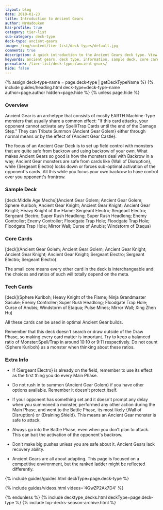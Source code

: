 ```yaml
---
layout: blog
date: 2018-01-23
title: Introduction to Ancient Gears
author: MrHadouken
has-profile: true
category: tier-list
sub-category: deck-type
deck-type: ancient-gears
image: /img/content/tier-list/deck-types/default.jpg
comments: true
description: A quick introduction to the Ancient Gears deck type. View sample deck, core cards, tech cards, quick tips, guides, videos and other information.
keywords: ancient gears, deck type, information, sample deck, core cards, tech cards, quick tips, guides, videos
permalink: /tier-list/deck-types/ancient-gears/
hide: false
---
```


{% assign deck-type-name = page.deck-type | getDeckTypeName %}
{% include guides/heading.html deck-type=deck-type-name author=page.author hidden=page.hide %}
{% unless page.hide %}

### Overview
Ancient Gear is an archetype that consists of mostly EARTH Machine-Type monsters that usually share a common effect: "If this card attacks, your opponent cannot activate any Spell/Trap Cards until the end of the Damage Step." They can Tribute Summon {Ancient Gear Golem} either through normal means or by the effect of {Ancient Gear Castle}.

The focus of an Ancient Gear Deck is to set up field control with monsters that are quite safe from backrow and using backrow of your own. What makes Ancient Gears so good is how the monsters deal with Backrow in a way; Ancient Gear monsters are safe from cards like {Wall of Disruption}, while {Sergeant Electro} locks down or forces sub-optimal activation of the opponent's cards. All this while you focus your own backrow to have control over you opponent's frontrow.

### Sample Deck

[deck:Middle Age Mechs](Ancient Gear Golem; Ancient Gear Golem; Sphere Kuriboh; Ancient Gear Knight; Ancient Gear Knight; Ancient Gear Knight; Heavy Knight of the Flame; Sergeant Electro; Sergeant Electro; Sergeant Electro; Super Rush Headlong; Super Rush Headlong; Enemy Controller; Enemy Controller; Floodgate Trap Hole; Floodgate Trap Hole; Floodgate Trap Hole; Mirror Wall; Curse of Anubis; Windstorm of Etaqua)

### Core Cards

[deck](Ancient Gear Golem; Ancient Gear Golem; Ancient Gear Knight; Ancient Gear Knight; Ancient Gear Knight; Sergeant Electro; Sergeant Electro; Sergeant Electro)

The small core means every other card in the deck is interchangeable and the choices and ratios of such will totally depend on the meta.   

### Tech Cards

[deck](Sphere Kuriboh; Heavy Knight of the Flame; Ninja Grandmaster Sasuke; Enemy Controller; Super Rush Headlong; Floodgate Trap Hole; Curse of Anubis; Windstorm of Etaqua; Pulse Mines; Mirror Wall; Xing Zhen Hu)

All these cards can be used in optimal Ancient Gear builds.

Remember that this deck doesn't search or draw outside of the Draw Phase, so making every card matter is important. Try to keep a balanced ratio of Monster:Spell/Trap in around 10:10 or 9:11 respectively. Do not count {Sphere Kuriboh} as a monster when thinking about these ratios.

### Extra Info

- If {Sergeant Electro} is already on the field, remember to use its effect as the first thing you do every Main Phase.

- Do not rush in to summon {Ancient Gear Golem} if you have other options available. Remember it doesn't protect itself.

- If your opponent has something set and it doesn't prompt any delay when you summoned a monster, performed any other action during the Main Phase, and went to the Battle Phase, its most likely {Wall of Disruption} or {Draining Shield}. This means an Ancient Gear monster is safe to attack.

- Always go into the Battle Phase, even when you don't plan to attack. This can bait the activation of the opponent's backrow.

- Don't make big pushes unless you are safe about it. Ancient Gears lack recovery ability.

- Ancient Gears are all about adapting. This page is focused on a competitive environment, but the ranked ladder might be reflected differently.      

{% include guides/guides.html deckType=page.deck-type %}

{% include guides/videos.html videos='4GwZP2Ak7D4' %}

{% endunless %}
{% include decktype_decks.html deckType=page.deck-type %}
{% include top-decks-season-archive.html %}